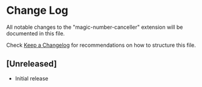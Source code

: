 # Change Log

All notable changes to the "magic-number-canceller" extension will be documented in this file.

Check [Keep a Changelog](http://keepachangelog.com/) for recommendations on how to structure this file.

## [Unreleased]

- Initial release